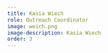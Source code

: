 ```yaml
---
title: Kasia Wiech
role: Outreach Coordinator
image: weich.png
image-description: Kasia Wiech
order: 3
---
```

